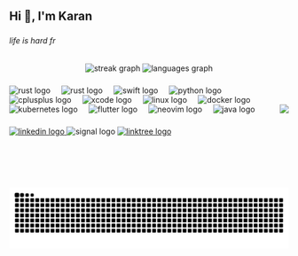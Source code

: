<h2 align="left">Hi 👋, I'm Karan</h2>

###

<h6 align="left">life is hard fr</h6>

###

<div align="center">
  <img src="https://streak-stats.demolab.com?user=PhantomInTheWire&locale=en&mode=daily&theme=radical&hide_border=false&border_radius=5" height="150" alt="streak graph"  />
  <img src="https://github-readme-stats.vercel.app/api/top-langs?username=PhantomInTheWire&locale=en&hide_title=false&layout=compact&card_width=320&langs_count=5&theme=radical&hide_border=false" height="150" alt="languages graph"  />
</div>

###

<div align="left">
  <img src="https://skillicons.dev/icons?i=rust" height="30" alt="rust logo"  />
  <img width="12" />
  <img src="https://skillicons.dev/icons?i=go" height="30" alt="rust logo"  />
  <img width="12" />
  <img src="https://cdn.jsdelivr.net/gh/devicons/devicon/icons/swift/swift-original.svg" height="30" alt="swift logo"  />
  <img width="12" />
  <img src="https://skillicons.dev/icons?i=py" height="30" alt="python logo"  />
  <img width="12" />
  <img src="https://skillicons.dev/icons?i=cpp" height="30" alt="cplusplus logo"  />
  <img width="12" />
  <img src="https://cdn.jsdelivr.net/gh/devicons/devicon/icons/xcode/xcode-original.svg" height="30" alt="xcode logo"  />
  <img width="12" />
  <img src="https://skillicons.dev/icons?i=linux" height="30" alt="linux logo"  />
  <img width="12" />
  <img src="https://skillicons.dev/icons?i=docker" height="30" alt="docker logo"  />
  <img width="12" />
  <img src="https://skillicons.dev/icons?i=kubernetes" height="30" alt="kubernetes logo"  />
  <img width="12" />
  <img src="https://skillicons.dev/icons?i=flutter" height="30" alt="flutter logo"  />
  <img width="12" />
  <img src="https://skillicons.dev/icons?i=neovim" height="30" alt="neovim logo"  />
  <img width="12" />
  <img src="https://skillicons.dev/icons?i=java" height="30" alt="java logo"  />
  <img height="150" src="https://media1.tenor.com/m/Al4SzhEF_vIAAAAd/gojo-satoru.gif" align="right" />

###
  
   <a href="https://www.linkedin.com/in/karan-lokchandani/" target="_blank">
    <img src="https://img.shields.io/static/v1?message=LinkedIn&logo=linkedin&label=&color=141321&logoColor=FE438E&labelColor=&style=for-the-badge" height="35" alt="linkedin logo"  />
  </a>
  <img src="https://img.shields.io/static/v1?message=Signal&logo=signal&label=&color=141321&logoColor=FE438E&labelColor=&style=for-the-badge" height="35" alt="signal logo"  />
  <a href="https://linktr.ee/KaranLokchandani" target="_blank">
    <img src="https://img.shields.io/static/v1?message=Linktree&logo=linktree&label=&color=141321&logoColor=FE438E&labelColor=&style=for-the-badge" height="35" alt="linktree logo"  />
  </a>

</div>


###

<br clear="both">

<img src="https://raw.githubusercontent.com/PhantomInTheWire/PhantomInTheWire/output/snake.svg" alt="Snake animation" />


###
